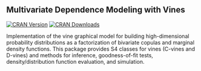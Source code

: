 Multivariate Dependence Modeling with Vines
-------------------------------------------

[![CRAN Version](http://www.r-pkg.org/badges/version/vines)](http://cran.r-project.org/package=vines)
[![CRAN Downloads](http://cranlogs.r-pkg.org/badges/vines?color=brightgreen)](http://cran.r-project.org/package=vines)

Implementation of the vine graphical model for building
high-dimensional probability distributions as a factorization of
bivariate copulas and marginal density functions. This package
provides S4 classes for vines (C-vines and D-vines) and methods for
inference, goodness-of-fit tests, density/distribution function
evaluation, and simulation.
